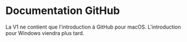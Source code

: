 # Documentation GitHub

La V1 ne contient que l'introduction à GitHub pour macOS. L'introduction pour Windows viendra plus tard.
